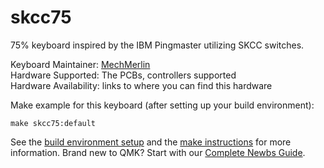 # skcc75

75% keyboard inspired by the IBM Pingmaster utilizing SKCC switches. 

Keyboard Maintainer: [MechMerlin](https://github.com/mechmerlin)  
Hardware Supported: The PCBs, controllers supported  
Hardware Availability: links to where you can find this hardware

Make example for this keyboard (after setting up your build environment):

    make skcc75:default

See the [build environment setup](https://docs.qmk.fm/#/getting_started_build_tools) and the [make instructions](https://docs.qmk.fm/#/getting_started_make_guide) for more information. Brand new to QMK? Start with our [Complete Newbs Guide](https://docs.qmk.fm/#/newbs).
